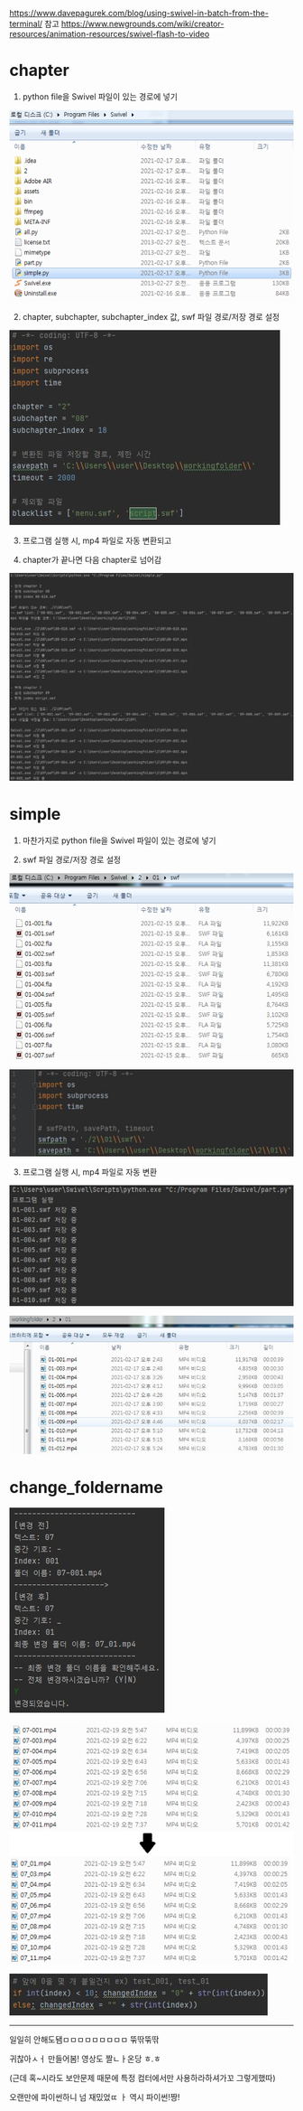 https://www.davepagurek.com/blog/using-swivel-in-batch-from-the-terminal/ 참고
https://www.newgrounds.com/wiki/creator-resources/animation-resources/swivel-flash-to-video

# chapter

1. python file을 Swivel 파일이 있는 경로에 넣기

![2](./img/2.png)

2. chapter, subchapter, subchapter_index 값, swf 파일 경로/저장 경로 설정

![5](./img/5.JPG)

3. 프로그램 실행 시, mp4 파일로 자동 변환되고

4. chapter가 끝나면 다음 chapter로 넘어감

![6](./img/6.JPG)



# simple

1. 마찬가지로 python file을 Swivel 파일이 있는 경로에 넣기

2. swf 파일 경로/저장 경로 설정 

![3](./img/3.png)

![2-1](./img/2-1.JPG)

3. 프로그램 실행 시, mp4 파일로 자동 변환

![4](./img/4.JPG)

![4-1](./img/4-1.JPG)



# change_foldername

![8](./img/8.jpg)

![9](./img/9.png)

![10](./img/10.jpg)

-------------------------


일일히 안해도됌ㅁㅁㅁㅁㅁㅁㅁㅁㅁ 뚞딲뚞딲

귀찮아ㅅㅓ 만들어봄! 영상도 짤ㄴㅏ온당 ㅎ.ㅎ 

(근데 혹~시라도 보안문제 때문에 특정 컴터에서만 사용하라하셔가꼬 그렇게했따)

오랜만에 파이썬하니 넘 재밌었ㄸ ㅏ 역시 파이썬!짱!
